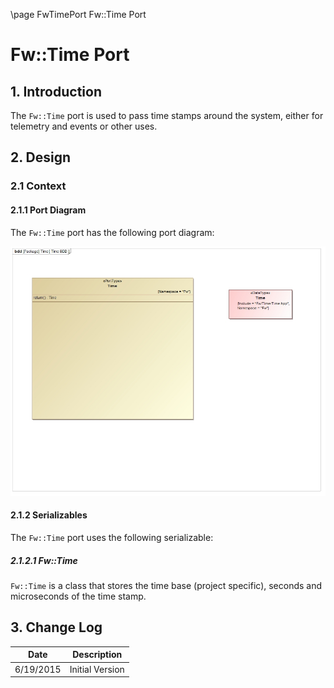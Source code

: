 \page FwTimePort Fw::Time Port
# Fw::Time Port

## 1. Introduction

The `Fw::Time` port is used to pass time stamps around the system, either for telemetry and events or other uses.

## 2. Design

### 2.1 Context

#### 2.1.1 Port Diagram

The `Fw::Time` port has the following port diagram:

![Fw::Time Diagram](img/TimeBDD.jpg "Fw::Time Port")

#### 2.1.2 Serializables

The `Fw::Time` port uses the following serializable:

##### 2.1.2.1 Fw::Time

`Fw::Time` is a class that stores the time base (project specific), seconds and microseconds of the time stamp.

## 3. Change Log

Date | Description
---- | -----------
6/19/2015 |  Initial Version



